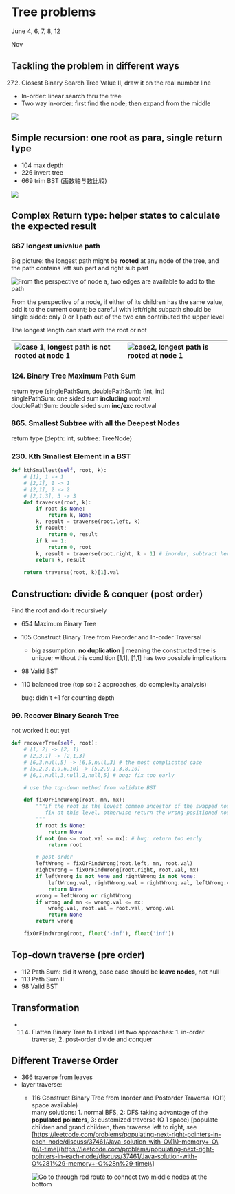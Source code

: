 # Tree problems

June 4, 6, 7, 8, 12

Nov

## Tackling the problem in different ways

272. Closest Binary Search Tree Value II, draw it on the real number line

* In-order: linear search thru the tree
* Two way in-order: first find the node; then expand from the middle

![](../.gitbook/assets/272_k_th_closest_in_bst.png)

## Simple recursion: one root as para, single return type

* 104 max depth
* 226 invert tree
* 669 trim BST \(画数轴与数比较\)

![](../.gitbook/assets/trimbst.png)

## Complex Return type: helper states to calculate the expected result

### 687 longest univalue path

Big picture: the longest path might be **rooted** at any node of the tree, and the path contains left sub part and right sub part

![From the perspective of node a, two edges are available to add to the path](../.gitbook/assets/screen-shot-2018-06-06-at-2.50.31-pm.png)

  


From the perspective of a node, if either of its children has the same value, add it to the current count; be careful with left/right subpath should be single sided: only 0 or 1 path out of the two can contributed the upper level

The longest length can start with the root or not

| ![case 1, longest path is not rooted at node 1](../.gitbook/assets/screen-shot-2018-06-06-at-2.54.30-pm.png) | ![case2, longest path is rooted at node 1 ](../.gitbook/assets/screen-shot-2018-06-06-at-2.36.31-pm.png) |
| :--- | :--- |




### 124. Binary Tree Maximum Path Sum

return type \(singlePathSum, doublePathSum\): \(int, int\)  
singlePathSum: one sided sum **including** root.val  
doublePathSum: double sided sum **inc/exc** root.val

### 865. Smallest Subtree with all the Deepest Nodes

return type \(depth: int, subtree: TreeNode\)

### 230. Kth Smallest Element in a BST

```python
def kthSmallest(self, root, k):
    # [1], 1 -> 1
    # [2,1], 1 -> 1
    # [2,1], 2 -> 2
    # [2,1,3], 3 -> 3
    def traverse(root, k):
        if root is None:
            return k, None
        k, result = traverse(root.left, k)
        if result:
            return 0, result
        if k == 1:
            return 0, root
        k, result = traverse(root.right, k - 1) # inorder, subtract here
        return k, result

    return traverse(root, k)[1].val
```



## Construction: divide & conquer \(post order\)

Find the root and do it recursively

* 654 Maximum Binary Tree
* 105 Construct Binary Tree from Preorder and In-order Traversal
  * big assumption: **no duplication** \| meaning the constructed tree is unique; without this condition \[1,1\], \[1,1\] has two possible implications
* 98 Valid BST
* 110  balanced tree \(top sol: 2 approaches, do complexity analysis\)

  bug: didn't +1 for counting depth

### 99. Recover Binary Search Tree

not worked it out yet

```python
def recoverTree(self, root):
    # [1, 2] -> [2, 1]
    # [2,3,1] -> [2,1,3]
    # [6,3,null,5] -> [6,5,null,3] # the most complicated case
    # [5,2,3,1,9,6,10] -> [5,2,9,1,3,8,10]
    # [6,1,null,3,null,2,null,5] # bug: fix too early

    # use the top-down method from validate BST

    def fixOrFindWrong(root, mn, mx):
        """if the root is the lowest common ancestor of the swapped node,
           fix at this level, otherwise return the wrong-positioned node
        """
        if root is None:
            return None
        if not (mn <= root.val <= mx): # bug: return too early
            return root

        # post-order
        leftWrong = fixOrFindWrong(root.left, mn, root.val)
        rightWrong = fixOrFindWrong(root.right, root.val, mx)
        if leftWrong is not None and rightWrong is not None:
            leftWrong.val, rightWrong.val = rightWrong.val, leftWrong.val
            return None
        wrong = leftWrong or rightWrong
        if wrong and mn <= wrong.val <= mx:
            wrong.val, root.val = root.val, wrong.val
            return None
        return wrong

    fixOrFindWrong(root, float('-inf'), float('inf'))
```

## Top-down traverse \(pre order\)

* 112 Path Sum: did it wrong, base case should be **leave nodes**, not null
* 113 Path Sum II
* 98 Valid BST

## Transformation

* 114. Flatten Binary Tree to Linked List two approaches: 1. in-order traverse; 2. post-order divide and conquer

## Different Traverse Order

* 366 traverse from leaves
* layer traverse:
  * 116 Construct Binary Tree from Inorder and Postorder Traversal \(O\(1\) space available\)  
    many solutions: 1. normal BFS, 2: DFS taking advantage of the **populated pointers**, 3: customized traverse \(O 1 space\) \[populate children and grand children, then traverse left to right, see [https://leetcode.com/problems/populating-next-right-pointers-in-each-node/discuss/37461/Java-solution-with-O\(1\)-memory+-O\(n\)-time](https://leetcode.com/problems/populating-next-right-pointers-in-each-node/discuss/37461/Java-solution-with-O%281%29-memory+-O%28n%29-time)\]

    ![Go to through red route to connect two middle nodes at the bottom](../.gitbook/assets/untitled-diagram.png)





